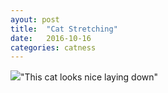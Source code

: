 ```yaml
---
ayout: post
title:  "Cat Stretching"
date:   2016-10-16
categories: catness
---
```

<html>
<body>
<img src="http://www.publicdomainpictures.net/pictures/150000/velka/comfortable-cat.jpg"
<h3>"This cat looks nice laying down"</h3>
</body>
</html>
